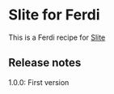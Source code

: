 # Slite for Ferdi

This is a Ferdi recipe for [Slite](https://slite.com/)

## Release notes

1.0.0: First version